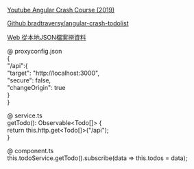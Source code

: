 
[Youtube Angular Crash Course (2019)](https://www.youtube.com/watch?v=Fdf5aTYRW0E&ab_channel=TraversyMedia)  

[Github bradtraversy/angular-crash-todolist](https://github.com/bradtraversy/angular-crash-todolist)  

[Web 從本地JSON檔案撈資料](https://www.techiediaries.com/angular-local-json-files/)  

@ proxyconfig.json  
{  
    "/api":{  
        "target": "http://localhost:3000",  
        "secure": false,  
        "changeOrigin": true  
    }  
}  

@ service.ts  
getTodo(): Observable<Todo[]> {  
    return this.http.get<Todo[]>("/api");  
  }  

@ component.ts  
this.todoService.getTodo().subscribe(data => this.todos = data);  




